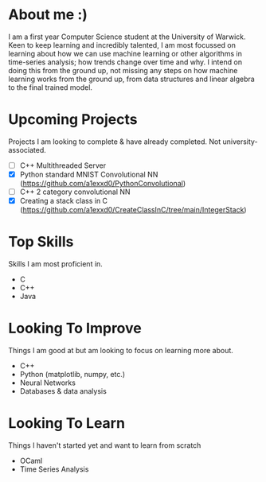 # About me :)
I am a first year Computer Science student at the University of Warwick. Keen to keep learning and incredibly talented, I am most focussed on learning about how we can use machine learning or other algorithms in time-series analysis; how trends change over time and why. I intend on doing this from the ground up, not missing any steps on how machine learning works from the ground up, from data structures and linear algebra to the final trained model.

# Upcoming Projects
Projects I am looking to complete & have already completed. Not university-associated.
 - [ ] C++ Multithreaded Server
 - [X] Python standard MNIST Convolutional NN (https://github.com/a1exxd0/PythonConvolutional)
 - [ ] C++ 2 category convolutional NN
 - [X] Creating a stack class in C (https://github.com/a1exxd0/CreateClassInC/tree/main/IntegerStack)

# Top Skills
Skills I am most proficient in.
 - C
 - C++
 - Java

# Looking To Improve
Things I am good at but am looking to focus on learning more about.
 - C++
 - Python (matplotlib, numpy, etc.)
 - Neural Networks
 - Databases & data analysis

# Looking To Learn
Things I haven't started yet and want to learn from scratch
 - OCaml
 - Time Series Analysis


